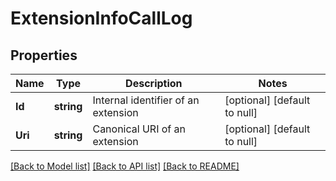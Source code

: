 # ExtensionInfoCallLog

## Properties
Name | Type | Description | Notes
------------ | ------------- | ------------- | -------------
**Id** | **string** | Internal identifier of an extension | [optional] [default to null]
**Uri** | **string** | Canonical URI of an extension | [optional] [default to null]

[[Back to Model list]](../README.md#documentation-for-models) [[Back to API list]](../README.md#documentation-for-api-endpoints) [[Back to README]](../README.md)


